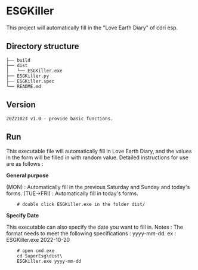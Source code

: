# ESGKiller

This project will automatically fill in the "Love Earth Diary" of cdri esp.

## Directory structure

```
├── build
├── dist
│   └── ESGKiller.exe
├── ESGKiller.py
├── ESGKiller.spec
└── README.md
```
## Version

```
20221023 v1.0 - provide basic functions.
```

## Run

This executable file will automatically fill in Love Earth Diary, and the values ​​in the form will be filled in with random value.
Detailed instructions for use are as follows :

__General purpose__

(MON)      : Automatically fill in the previous Saturday and Sunday and today's forms.
(TUE->FRI) : Automatically fill in today's forms.

```
    # double click ESGKiller.exe in the folder dist/
```

__Specify Date__

This executable can also specify the date you want to fill in. 
Notes : The format needs to meet the following specifications : yyyy-mm-dd.
ex : ESGKiller.exe 2022-10-20

```
    # open cmd.exe
    cd SuperEsg\dist\
    ESGKiller.exe yyyy-mm-dd
```